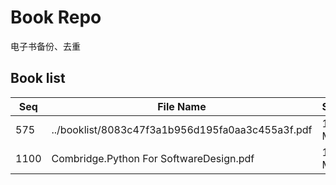 Book Repo
=========

电子书备份、去重

Book list
---------

| Seq | File Name | Size | MD5 |
| --- | --------- | ---- | --- |
| 575 | ../booklist/8083c47f3a1b956d195fa0aa3c455a3f.pdf | 1.5 MB | 8083c47f3a1b956d195fa0aa3c455a3f | 
| 1100 | Combridge.Python For SoftwareDesign.pdf | 1.5 MB | 8083c47f3a1b956d195fa0aa3c455a3f | 
